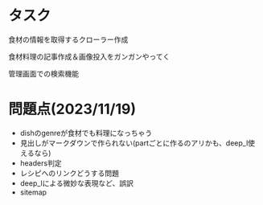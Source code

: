 # タスク
食材の情報を取得するクローラー作成

食材料理の記事作成＆画像投入をガンガンやってく

管理画面での検索機能

# 問題点(2023/11/19)
- dishのgenreが食材でも料理になっちゃう
- 見出しがマークダウンで作られない(partごとに作るのアリかも、deep_l使えるなら)
- headers判定
- レシピへのリンクどうする問題
- deep_lによる微妙な表現など、誤訳
- sitemap